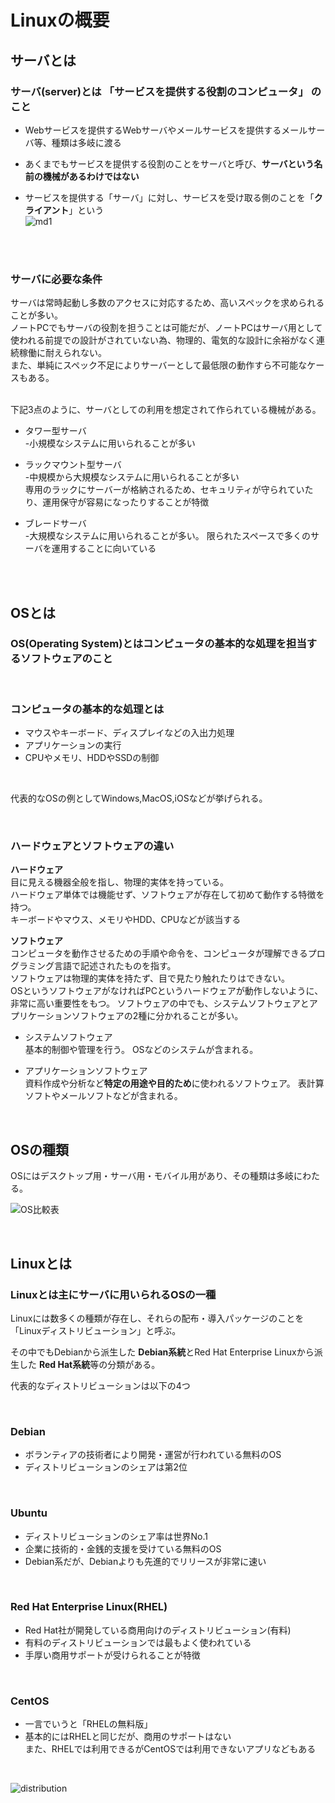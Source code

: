 # Linuxの概要

## サーバとは
### サーバ(server)とは **「サービスを提供する役割のコンピュータ」** のこと
* Webサービスを提供するWebサーバやメールサービスを提供するメールサーバ等、種類は多岐に渡る  
* あくまでもサービスを提供する役割のことをサーバと呼び、**サーバという名前の機械があるわけではない**  

* サービスを提供する「サーバ」に対し、サービスを受け取る側のことを「**クライアント**」という\
![md1]("Pictures\Screenshots\md1.png")
<!--
図を入れる
-->

<br>
<br>

### サーバに必要な条件
サーバは常時起動し多数のアクセスに対応するため、高いスペックを求められることが多い。\
ノートPCでもサーバの役割を担うことは可能だが、ノートPCはサーバ用として使われる前提での設計がされていない為、物理的、電気的な設計に余裕がなく連続稼働に耐えられない。\
また、単純にスペック不足によりサーバーとして最低限の動作すら不可能なケースもある。
\
<br>

下記3点のように、サーバとしての利用を想定されて作られている機械がある。
<!--
火事は言い過ぎ、最低限の要件も満たせないことがある的な感じにする
-->

* タワー型サーバ  
  -小規模なシステムに用いられることが多い
* ラックマウント型サーバ  
  -中規模から大規模なシステムに用いられることが多い  
  専用のラックにサーバーが格納されるため、セキュリティが守られていたり、運用保守が容易になったりすることが特徴
* ブレードサーバ  
  -大規模なシステムに用いられることが多い。 
  限られたスペースで多くのサーバを運用することに向いている

  <!--ここにサーバのイラスト入れる検討中→入れてほしいです！！！
  →嫁外注or青木さん依頼で画像挿入検討中
  -->
<br>
<br>

## OSとは
### OS(Operating System)とはコンピュータの基本的な処理を担当するソフトウェアのこと  

<br>

### コンピュータの基本的な処理とは
* マウスやキーボード、ディスプレイなどの入出力処理
* アプリケーションの実行
* CPUやメモリ、HDDやSSDの制御  
<br>

代表的なOSの例としてWindows,MacOS,iOSなどが挙げられる。

<br>


<!---
ハードウェアとソフトウェアの違いの前にまず説明したほうがいい
--->
### ハードウェアとソフトウェアの違い
**ハードウェア**  
目に見える機器全般を指し、物理的実体を持っている。  
ハードウェア単体では機能せず、ソフトウェアが存在して初めて動作する特徴を持つ。  
キーボードやマウス、メモリやHDD、CPUなどが該当する

**ソフトウェア**  
コンピュータを動作させるための手順や命令を、コンピュータが理解できるプログラミング言語で記述されたものを指す。  
ソフトウェアは物理的実体を持たず、目で見たり触れたりはできない。  
OSというソフトウェアがなければPCというハードウェアが動作しないように、非常に高い重要性をもつ。
ソフトウェアの中でも、システムソフトウェアとアプリケーションソフトウェアの2種に分かれることが多い。

* システムソフトウェア  
  基本的制御や管理を行う。
  OSなどのシステムが含まれる。  

* アプリケーションソフトウェア  
  資料作成や分析など**特定の用途や目的ため**に使われるソフトウェア。
  表計算ソフトやメールソフトなどが含まれる。


<!--
(例)Excelというソフトがなければハードウェアが機能しない
  →これは嘘、やばい
-->

<br>

## OSの種類
OSにはデスクトップ用・サーバ用・モバイル用があり、その種類は多岐にわたる。

![OS比較表]("C:\Users\minami.hiruma\Desktop\14_training_materials_15days\day1\1.linux_overview(server)\os_diagram.png")
<!--
図を入れる
-->

<br>

## Linuxとは
### Linuxとは主にサーバに用いられるOSの一種
Linuxには数多くの種類が存在し、それらの配布・導入パッケージのことを「Linuxディストリビューション」と呼ぶ。  
<!--
「総じて」は少し違いますね。
-->
その中でもDebianから派生した **Debian系統**とRed Hat Enterprise Linuxから派生した **Red Hat系統**等の分類がある。

代表的なディストリビューションは以下の4つ

<br>

### Debian
* ボランティアの技術者により開発・運営が行われている無料のOS
* ディストリビューションのシェアは第2位

<br>

### Ubuntu
* ディストリビューションのシェア率は世界No.1
* 企業に技術的・金銭的支援を受けている無料のOS
* Debian系だが、Debianよりも先進的でリリースが非常に速い

<br>

### Red Hat Enterprise Linux(RHEL)
* Red Hat社が開発している商用向けのディストリビューション(有料)
* 有料のディストリビューションでは最もよく使われている
* 手厚い商用サポートが受けられることが特徴

<br>

### CentOS
* 一言でいうと「RHELの無料版」
* 基本的にはRHELと同じだが、商用のサポートはない  
  また、RHELでは利用できるがCentOSでは利用できないアプリなどもある

<br>

![distribution]("C:\Users\minami.hiruma\Desktop\training_materials_15days\day1\1_linux_overview(server)\distribution_diagram.png")
